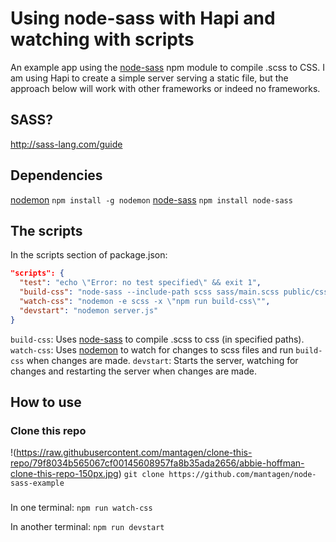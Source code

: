 # Using node-sass with Hapi and watching with scripts

An example app using the [node-sass](https://github.com/sass/node-sass) npm module to compile .scss to CSS.
I am using Hapi to create a simple server serving a static file, but the approach below will work with other frameworks or indeed no frameworks.

## SASS?

http://sass-lang.com/guide

## Dependencies

[nodemon](https://github.com/remy/nodemon)
`npm install -g nodemon`
[node-sass](https://github.com/sass/node-sass)
`npm install node-sass`

## The scripts

In the scripts section of package.json:

``` json
"scripts": {
  "test": "echo \"Error: no test specified\" && exit 1",
  "build-css": "node-sass --include-path scss sass/main.scss public/css/main.css",
  "watch-css": "nodemon -e scss -x \"npm run build-css\"",
  "devstart": "nodemon server.js"
}
```

`build-css`: Uses [node-sass](https://github.com/sass/node-sass) to compile .scss to css (in specified paths).
`watch-css`: Uses [nodemon](https://github.com/remy/nodemon) to watch for changes to scss files and run `build-css` when changes are made.
`devstart`: Starts the server, watching for changes and restarting the server when changes are made.

## How to use

### Clone this repo
!(https://raw.githubusercontent.com/mantagen/clone-this-repo/79f8034b565067cf00145608957fa8b35ada2656/abbie-hoffman-clone-this-repo-150px.jpg)
`git clone https://github.com/mantagen/node-sass-example`

###

In one terminal:
`npm run watch-css`

In another terminal:
`npm run devstart`

